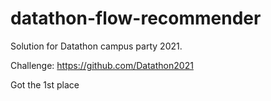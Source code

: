 # datathon-flow-recommender


Solution for Datathon campus party 2021.

Challenge: https://github.com/Datathon2021

Got the 1st place
